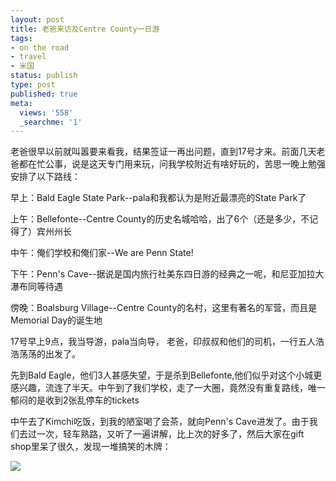 ```yaml
---
layout: post
title: 老爸来访及Centre County一日游
tags:
- on the road
- travel
- 米国
status: publish
type: post
published: true
meta:
  views: '558'
  _searchme: '1'
---
```

老爸很早以前就叫嚣要来看我，结果签证一再出问题，直到17号才来。前面几天老爸都在忙公事，说是这天专门用来玩，问我学校附近有啥好玩的，苦思一晚上勉强安排了以下路线：

早上：Bald Eagle State Park--pala和我都认为是附近最漂亮的State Park了

上午：Bellefonte--Centre County的历史名城哈哈，出了6个（还是多少，不记得了）宾州州长

中午：俺们学校和俺们家--We are Penn State!

下午：Penn's Cave--据说是国内旅行社美东四日游的经典之一呢，和尼亚加拉大瀑布同等待遇

傍晚：Boalsburg Village--Centre County的名村，这里有著名的军营，而且是Memorial Day的诞生地

17号早上9点，我当导游，pala当向导， 老爸，印叔叔和他们的司机，一行五人浩浩荡荡的出发了。

先到Bald Eagle，他们3人甚感失望，于是杀到Bellefonte,他们似乎对这个小城更感兴趣，流连了半天。中午到了我们学校，走了一大圈，竟然没有重复路线，唯一郁闷的是收到2张乱停车的tickets

中午去了Kimchi吃饭，到我的陋室喝了会茶，就向Penn's Cave进发了。由于我们去过一次，轻车熟路，又听了一遍讲解，比上次的好多了，然后大家在gift shop里呆了很久，发现一堆搞笑的木牌：


![](https://dl.dropboxusercontent.com/u/308058/blogimages/2010/07/img_0101.jpg)
